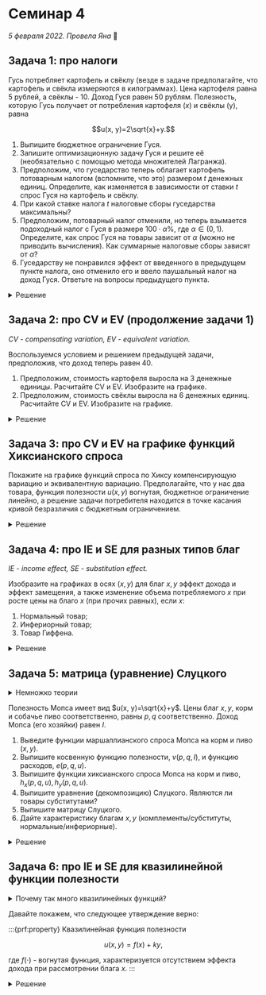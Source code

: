 # Семинар 4

*5 февраля 2022. Провела Яна* 🐸

## Задача 1: про налоги

Гусь потребляет картофель и свёклу (везде в задаче предполагайте, что картофель и свёкла измеряются в килограммах). Цена картофеля равна 5 рублей, а свёклы - 10. Доход Гуся равен 50 рублям. Полезность, которую Гусь получает от потребления картофеля ($x$) и свёклы (y), равна 

$$u(x, y)=2\sqrt{x}+y.$$

1. Выпишите бюджетное ограничение Гуся.
2. Запишите оптимизационную задачу Гуся и решите её (необязательно с помощью метода множителей Лагранжа).
3. Предположим, что гуседарство теперь облагает картофель потоварным налогом (вспомните, что это) размером $t$ денежных единиц. Определите, как изменяется в зависимости от ставки $t$ спрос Гуся на картофель и свёклу.
4. При какой ставке налога $t$ налоговые сборы гуседарства максимальны?
5. Предположим, потоварный налог отменили, но теперь взымается подоходный налог с Гуся в размере $100\cdot \alpha$\%, где $\alpha \in (0, 1)$. Определите, как спрос Гуся на товары зависит от $\alpha$ (можно не приводить вычисления). Как суммарные налоговые сборы зависят от $\alpha$?
6. Гуседарству не понравился эффект от введенного в предыдущем пункте налога, оно отменило его и ввело паушальный налог на доход Гуся. Ответьте на вопросы предыдущего пункта.

<details>
    <summary>Решение</summary>

1. Запишем его бюджетное ограничение:

$$
5x + 10y - 50=0.
$$

2. Давайте решим задачу заменой переменной. Заметим, что функция полезности монотонно возрастает по обоим аргументам, значит, решение будет находиться в точке касания бюджетного ограничения и кривой безразличия (задача выпуклая). Выразим $y$ из бюджетного ограничения:

$$
y=\frac{1}{10}(50-5x)=5-0.5x.
$$

Тогда оптимизационная задача примет вид:

$$
\max_{x \in [0; 10]} 2\sqrt{x} + 5 - 0.5x
$$

Ограничение $x \in [0; 10]$ взято из того условия, что мы не можем оказаться за границами бюджетного множества, а также количество блага не может измеряться отрицательным числом. 

Мы видим, что целевая функция - это парабола с ветвями вниз относительно $\sqrt{x}$, значит, её вершина определяет решение оптимизационной задачи Гуся:

$$
\sqrt{x^*}=\frac{-b}{2a}=\frac{-2}{-0.5 * 2}=2\Rightarrow x^*=4.
$$

Чтобы найти $y^*$, нужно найденный $x^*$ подставить в бюджетное ограничение (границу бюджетного множества):

$$
y^*=5-0.5x^*=5-0.5\cdot 4=3.
$$

3. Введение **потоварного налога** по ставке $t$ на картофель означает, что стоимость картофеля теперь равна $5+t$. При неизменной величине дохода и $t>0$ (исключим возможность *субсидирования* - это, простыми словами, мера, прямо противоположная налогу) это значит, что доступное множество пар $(x, y)$ станет меньше. Иными словами, граница бюджетного ограничения "повернётся" вокруг точки пересечения с осью $y$:

:::{image} ./sem4_p1tax.png
:alt: tax
:width: 400px
:align: center
:::

Запишем обновленное бюджетное ограничение:

$$
(5+t)x+10y-50=0.
$$

Аналогично предыдущему пункту, выразим $y$ из бюджетного ограничения:

$$
y=\frac{1}{10}(50-(5+t)x)=5-(0.5+0.1t)x.
$$

Подставим этот $y$ в целевую функцию (полезность) и промаксимизируем:

$$
\max_{x\in \left[0; \frac{50}{5+t}\right]} 2\sqrt{x} + 5 - (0.5+0.1t)x
$$

И снова это парабола с ветвями вниз относительно $\sqrt{x} \Rightarrow$ максимум в вершине:

$$
\sqrt{x^*} = \frac{-b}{2a} = \frac{-2}{-2\cdot (0.5+0.1t)}=\frac{1}{0.5+0.1t} = \frac{10}{5+t} \Rightarrow x^*=\frac{100}{(5+t)^2}.
$$

<details>
    <summary>Проверим себя</summary>
    
---
Подставив $t=0$, мы должны получить значение из предыдущего пункта, и это действительно так:

$$
\frac{100}{(5+t)^2} = \frac{100}{(5+0)^2}=\frac{100}{25}=4.
$$

---

</details>

Чтобы получить $y^*$, нам нужно, опять, подставить найденный $x^*$ в бюджетное ограничение:

$$ 
y^* = 5 - (0.5+0.1t)x^*=5 - (0.5+0.1t) \cdot \left(\frac{1}{0.5+0.1t}\right)^2 
$$

$$ = 5-\frac{1}{0.5+0.1t} $$
<!-- % & = \frac{1.5+0.5t}{0.5+0.1t} \\
 -->
$$ = \frac{15+5t}{5+t} . $$

Давайте не будем брать производные, потому что можно и без них определить характер зависимости. 

* Во-первых, рассмотрим $x^*(t)$. Заметим, что $t>0$ находится в знаменателе. Потому мы можем сделать вывод, что $x^*_t<0$ ($x^*$ *убывает по $t$*).

* Во-вторых, рассмотрим $y^*(t)$. Преобразуем выражение для этой зависимости, полученное ранее:

$$
y^*=\frac{15+5t}{5+t} = \frac{5(5+t)-10}{5+t}=\left[5-\left(\frac{10}{5+t}\right)\Big\downarrow \right] \Big\uparrow.
$$

Стрелочки указывают, что происходит с $y^*$ при росте $t$. Так, $y^*_t>0$.

Получается, чем дороже Гусю обходится картофель, тем меньше картофеля и тем больше свёклы он покупает.

4. Во-первых, давайте определим, как в нашем случае выглядят *налоговые сборы*. В данной задаче это то, сколько рублей государство собирает суммарно с каждого килограмма картофеля, или, формульно,

$$
T_x=x^*(t)\cdot t,
$$

поскольку ставка влияет на то, сколько картофеля будет приобретено. $T_x$ достаточно распространенное обозначение для суммарных налоговых сборов (это не отсылка к тому, что налог взымается с блага $x$). 

Значит, оптимизационная задача государства имеет вид:

$$
\max_{t\geqslant 0} \frac{100}{(5+t)^2}\cdot t.
$$

Запишем условие первого порядка:

$$ 
\text{F.O.C.: } \frac{100}{(5+t)^2}-2t\cdot \frac{100}{(5+t)^3}=0 $$

$$
100(5+t)-200t=500+100t-200t=500-100t=0 \Rightarrow t^*=5 $$

$$
\text{S.O.C.: } -2\cdot \frac{100}{(5+t)^3}-2\cdot \frac{100}{(5+t)^3}+6t\cdot \frac{100}{(5+t)^4} \text{ Vs. } 0
$$

$$ 
-400(5+t)+600t=-2000+200t<0 \text{ когда } t<10 
$$

Значит, при $t<10$ мы находимся на участке вогнутости функции, причем на этом участке находится найденный экстремум. Можно также проверить, что это глобальный максимум, но это можно понять, посмотрев на первую производную целевой функции - при $t>5$ функция монотонно убывает по $t$, и при $t<5$ она монотонно возрастает.

Значит, при $t=5$ налоговые сборы государства максимальны.

5. Вычисления можно не приводить потому, что теперь доход не 50, а $50(1-\alpha)$, что сразу можно подставить в ответы первого пункта. Вдобавок, можно заметить, что потребление $x$ *не зависит от дохода Гуся* - это вы могли заметить еще на 3 семинаре, когда выводили Маршаллианские спросы для квазилинейной функции полезности. Значит, остается только посчитать $y^*$:

$$
y^*=\frac{1}{10}(50(1-\alpha)-5\cdot 4)=5(1-\alpha)-2.
$$

Видим, что потребление $y$ сокращается с ростом $\alpha$, а потребление $x$ остается неизменным.

Что касается налоговых сборов, то в случае подоходного налога они равны $50\alpha$, возрастают по $\alpha$ и не зависят от потребления благ (напоминает паушальный налог). 

6. Пусть величина паушального налога равна $T$. Тогда в распоряжении Гуся остается $50-T$. Заметим, что это очень похоже на ситуацию в предыдущем пункте: при подоходном налоге в распоряжении Гуся оставалось $50-50\alpha$. Можно сказать, что $\alpha = T/50$, тогда решение этого пункта полностью повторяет пункт 5. Отвечать на зависимость налоговых сборов от $\alpha$ тут, очевидно, не нужно.

</details>

## Задача 2: про CV и EV (продолжение задачи 1)

*CV - compensating variation, EV - equivalent variation.*

Воспользуемся условием и решением предыдущей задачи, предположив, что доход теперь равен 40.

1. Предположим, стоимость картофеля выросла на 3 денежные единицы. Расчитайте CV и EV. Изобразите на графике.
2. Предположим, стоимость свёклы выросла на 6 денежных единиц. Расчитайте CV и EV. Изобразите на графике.

<details>
    <summary>Решение</summary>

---
1. Рост цены на картошку

:::{image} ./sem4_p21.png
:alt: картошка
:width: 400px
:align: center
:::

2. Рост цены на свёеклу

:::{image} ./sem4_p22.png
:alt: свекла
:width: 400px
:align: center
:::

---

</details>

## Задача 3: про CV и EV на графике функций Хиксианского спроса

Покажите на графике функций спроса по Хиксу компенсирующую вариацию и эквивалентную вариацию. Предполагайте, что у нас два товара, функция полезности $u(x, y)$ вогнутая, бюджетное ограничение линейно, а решение задачи потребителя находится в точке касания кривой безразличия с бюджетным ограничением.

<details>
    <summary>Решение</summary>

---

Как хиксианский спрос выводится:

:::{image} ./sem4_p31.png
:alt: вывод
:width: 400px
:align: center
:::

Площадь под графиком хиксианского спроса - расходы:

:::{image} ./sem4_p32.png
:alt: расх
:width: 400px
:align: center
:::

Собственно, вариации:

:::{image} ./sem4_p33.png
:alt: вариации
:width: 400px
:align: center
:::

---

</details>

## Задача 4: про IE и SE для разных типов благ
*IE - income effect, SE - substitution effect.*

Изобразите на графиках в осях $(x, y)$ для благ $x, y$ эффект дохода и эффект замещения, а также изменение объема потребляемого $x$ при росте цены на благо $x$ (при прочих равных), если $x$:

1. Нормальный товар;
2. Инфериорный товар;
3. Товар Гиффена.

<details>
    <summary>Решение</summary>

---
1. **Нормальное благо**

:::{image} ./sem4_p4n.png
:alt: норм
:width: 400px
:align: center
:::

---
2. **Инфериорное благо**

:::{image} ./sem4_p4i.png
:alt: инф
:width: 400px
:align: center
:::

---
3. **Товар Гиффена**

:::{image} ./sem4_p4g.png
:alt: гиффен
:width: 400px
:align: center
:::

---

</details>

## Задача 5: матрица (уравнение) Слуцкого

<details>
    <summary>Немножко теории</summary>

---
Для начала зададим определение для элемента на $i$-ой строке $j$-том столбце матрицы Слуцкого:

$$
s_{ij}=\overbrace{\underbrace{\frac{\partial x_i(p, I)}{\partial p_j}}_{\text{Изменение спроса}} + \underbrace{x_j(p, I)\frac{\partial x_i(p, I)}{\partial I}}_{\text{Эффект дохода}}}^{\text{Эффект замещения}}.
$$

Матрица Слуцкого, таким образом, это $S=\{s_{ij}\}_{i,j\in \overline{1, n}}$. С таким определением перед глазами проще работать далее.

В частности, есть такая сущность, как "декомпозиция Слуцкого" (на английском называют Slutsky decomposition или Slutsky equation). Тут надо просто перенести эффект дохода направо и получим:

$$
\frac{\partial x_i(p, I)}{\partial p_j} = s_{ij}-x_j(p, I)\frac{\partial x_i(p, I)}{\partial I}=\frac{\partial h_i(p, u)}{\partial p_j}-x_j(p, I)\frac{\partial x_i(p, I)}{\partial I}.
$$

Последний переход к производной хиксианского спроса валиден потому, что элемент $s_{ij}$ матрицы Слуцкого представляет собой эффект замещения, а он, в свою очередь, равен производной хиксианского спроса.

А теперь можно перейти к решению задачи.

---
</details>

Полезность Мопса имеет вид $u(x, y)=\sqrt{x}+y$. Цены благ $x, y$, корм и собачье пиво соответственно, равны $p, q$ соответственно. Доход Мопса (его хозяйки) равен $I$.

1. Выведите функции маршаллианского спроса Мопса на корм и пиво ($x, y$). 
2. Выпишите косвенную функцию полезности, $v(p, q, I)$, и функцию расходов, $e(p, q, u)$.
3. Выпишите функции хиксианского спроса Мопса на корм и пиво, $h_x(p, q, u), h_y(p, q, u)$.
4. Выпишите уравнение (декомпозицию) Слуцкого. Являются ли товары субститутами?
5. Выпишите матрицу Слуцкого.
6. Дайте характеристику благам $x, y$ (комплементы/субституты, нормальные/инфериорные).

<details>
    <summary>Решение</summary>

1. Запишем бюджетное ограничение:

$$
px+qy-I=0.
$$

Из бюджетного ограничения выразим $y$:

$$
y=\frac{1}{q}(I-px)=\frac{I}{q} - \frac{p}{q} x.
$$

Подставим этот $y$ в целевую функцию (которая окажется параболой с ветвями вниз относительно $\sqrt{x}$) и промаксимизируем:

$$
\max_{x\in \left[0; \frac{I}{p}\right]} \sqrt{x} + \frac{I}{q} - \frac{p}{q} x
$$

Максимум в вершине:

$$
\sqrt{x^*}=\frac{-b}{2a}=\frac{-1}{-2p/q}=\frac{q}{2p}\Rightarrow x^* = \frac{q^2}{4p^2}.
$$

$y^*$ найдем из бюджетного ограничения:

$$
y^*=\frac{I}{q} - \frac{p}{q} x^*=\frac{I}{q} - \frac{p}{q} \cdot \frac{q^2}{4p^2} = \frac{I}{q} - \frac{q}{4p}.
$$

$x^*, y^*$ - необходимые нам Маршаллианские спросы.

2. Косвенная функция полезности имеет вид:

$$
v(q, p, I)=\sqrt{x^*} + y^*=\frac{q}{2p}+ \frac{I}{q} - \frac{q}{4p}=\frac{I}{q} + \frac{q}{4p}.
$$

Функция расходов:

$$
e(p, q, u)=q\left(u-\frac{q}{4p}\right)
$$

3. По *лемме Шепарда*, Хиксианские спросы определяются частными производными функции расходов:

$$
h_x(p, q, u) =e'_p = \frac{q^2}{4p^2}
$$

$$
h_y(p, q, u) =e'_q = u-\frac{q}{2p}
$$

4. Запишем уравнение Слуцкого. Для начала рассмотрим благо $x$. Изменение спроса на это благо по его цене $p$ равно:

$$ 
\frac{\partial x(p, q, I)}{\partial p} = \frac{\partial h_x(p, q, u)}{\partial p}-x(p, q, I)\frac{\partial x(p, q, I)}{\partial I}
$$

$$
= -\frac{q^2}{2p^3}-\frac{q^2}{4p^2}\cdot 0
$$

$$ 
= -\frac{q^2}{2p^3}
$$ 

В последней задаче мы поговорим о том, что для квазилинейных полезностей характерно отсутствие эффекта дохода, а сейчас мы увидели это на примере конкретной функции.

Обратимся к изменению спроса на $x$ по цене другого блага, $q$:

$$ 
\frac{\partial x(p, q, I)}{\partial q} = \frac{\partial h_x(p, q, u)}{\partial q}-y(p, q, I)\frac{\partial x(p, q, I)}{\partial I}
$$

$$
= \underbrace{\frac{q}{2p^2}}_{SE>0}-\underbrace{\left(\frac{I}{q} - \frac{q}{4p}\right) \cdot 0}_{IE=0} 
$$

Теперь рассмотрим благо $y$. Изменение спроса на $y$ в ответ на изменение его цены $q$ равно:

$$ 
\frac{\partial y(p, q, I)}{\partial q} = \frac{\partial h_y(p, q, u)}{\partial q}-y(p, q, I)\frac{\partial y(p, q, I)}{\partial I}
$$

$$= -\frac{1}{2p} - \left(\frac{I}{q} - \frac{q}{4p}\right)\cdot \frac{1}{q} 
$$

$$
= -\frac{1}{2p}-\frac{I}{q^2}+\frac{1}{4p} 
$$

$$ 
= -\frac{1}{4p} -\frac{I}{q^2}.
$$

Обратимся к изменению спроса на $y$ по цене другого блага, $p$:

$$ 
\frac{\partial y(p, q, I)}{\partial p} = \frac{\partial h_y(p, q, u)}{\partial p}-x(p, q, I)\frac{\partial y(p, q, I)}{\partial I}
$$

$$
= \underbrace{\frac{q}{2p^2}}_{SE>0}-\underbrace{\frac{q^2}{4p^2}\cdot \frac{1}{q}}_{IE>0}
$$

$$
= \frac{q}{4p^2} 
$$

Так, мы рассмотрели все варианты и выписали декомпозиции для каждого случая.

1. Матрица Слуцкого - матрица производных функций Хиксианских спросов по ценам. Используя знания из предыдущего пункта (что мы ранее посчитали), давайте заполним матрицу. Она будет иметь вид:

$$
S = \begin{pmatrix}
\frac{\partial h_x(p, q, I)}{\partial p} & \frac{\partial h_x(p, q, I)}{\partial q}\\
\frac{\partial h_y(p, q, I)}{\partial p} & \frac{\partial h_y(p, q, I)}{\partial q}
\end{pmatrix} = \begin{pmatrix}
-\frac{q^2}{2p^3} & \frac{q}{2p^2} \\ 
\frac{q}{2p^2} & -\frac{1}{2p}
\end{pmatrix}
$$

</details>

## Задача 6: про IE и SE для квазилинейной функции полезности

<details>
    <summary>Почему так много квазилинейных функций?</summary>

---
Это один из самых распространенных видов функций в экономике, если не самый. С ней очень удобно работать, а дополнительное удобство доставляет отсутствие эффекта дохода.

---

</details>

Давайте покажем, что следующее утверждение верно:

:::{prf:property}
Квазилинейная функция полезности

$$u(x, y)=f(x)+ky,$$

где $f(\cdot)$ - вогнутая функция, характеризуется отсутствием эффекта дохода при рассмотрении блага $x$.
:::

<details>
    <summary>Решение</summary>

Пусть цены товаров $x, y$ равны $p, q$ соответственно, а доход агента равен $I$. Запишем бюджетное ограничение и выразим из него $y$:

$$
px+qy-I=0 \Rightarrow y=\frac{I}{q}-\frac{p}{q}x.
$$

Подставим этот $y$ в целевую функцию и промаксимизируем по $x$:

$$ 
\max_{x\in \left[0; \frac{I}{p}\right]} f(x) + k\left(\frac{I}{q}-\frac{p}{q}x\right) 
$$

$$
\text{F.O.C.: } f_x-k\cdot \frac{p}{q}=0
$$

$$
\text{S.O.C.: } f_{xx} < 0, \text{ т.к. $f$ -- вогнутая} 
$$

Значит, оптимальный $x^*$ определяется как решение уравнения $f_x-k\cdot \frac{p}{q}=0$.

Далее, запишем $x^*_I$, применив знание о производной неявной функции к $f_x-k\cdot \frac{p}{q}=0$:

$$
f_{xx}\cdot \frac{\partial x^*}{\partial I}-0=0\Rightarrow f_{xx}\cdot \frac{\partial x^*}{\partial I}=0
$$

Мы знаем, что $f_{xx}<0$, значит, $x^*_I=0$. Этого достаточно, чтобы утверждать, что спрос на благо $x$ характеризуется нулевым эффектом дохода.

Давайте запишем $x^*_q$, вновь применив знание о производной неявной функции к $f_x-k\cdot \frac{p}{q}=0$:

$$
f_{xx}\cdot \frac{\partial x^*}{\partial q}+k\cdot \frac{p}{q^2}=0\Rightarrow \frac{\partial x^*}{\partial q}=-k\cdot \frac{p}{q^2}\cdot \frac{1}{f_{xx}} > 0
$$

Значит, блага $x$ и $y$ - субституты. 

</details>